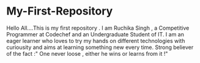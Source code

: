 # My-First-Repository
Hello All....This is my first repository .
I am Ruchika Singh , a Competitive Programmer at Codechef and an Undergraduate Student of IT. I am an eager learner who loves to try my hands on different technologies with curiousity and aims at learning something new every time. Strong believer of the fact :" One never loose , either he wins or learns from it !"

